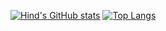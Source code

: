 [![Hind's GitHub stats](https://github-readme-stats.vercel.app/api?username=hind-sagar-biswas&show_icons=true&custom_title=My+Stats&line_height=29)](https://github.com/hind-sagar-biswas)
[![Top Langs](https://github-readme-stats.vercel.app/api/top-langs/?username=hind-sagar-biswas&card_width=495)](https://github.com/hind-sagar-biswas)

